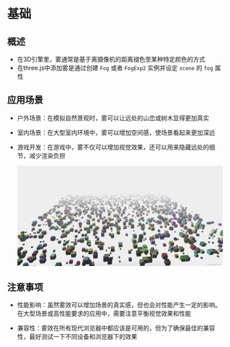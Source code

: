 # 基础

## 概述

+ 在3D引擎里，雾通常是基于离摄像机的距离褪色至某种特定颜色的方式
+ 在three.js中添加雾是通过创建 `Fog` 或者 `FogExp2` 实例并设定 `scene` 的 `fog` 属性

## 应用场景

+ 户外场景：在模拟自然景观时，雾可以让远处的山峦或树木显得更加真实
+ 室内场景：在大型室内环境中，雾可以增加空间感，使场景看起来更加深远
+ 游戏开发：在游戏中，雾不仅可以增加视觉效果，还可以用来隐藏远处的细节，减少渲染负担

  ![alt text](images/雾化效果.png)

## 注意事项

+ 性能影响：虽然雾效可以增加场景的真实感，但也会对性能产生一定的影响。在大型场景或高性能要求的应用中，需要注意平衡视觉效果和性能

+ 兼容性：雾效在所有现代浏览器中都应该是可用的，但为了确保最佳的兼容性，最好测试一下不同设备和浏览器下的效果
